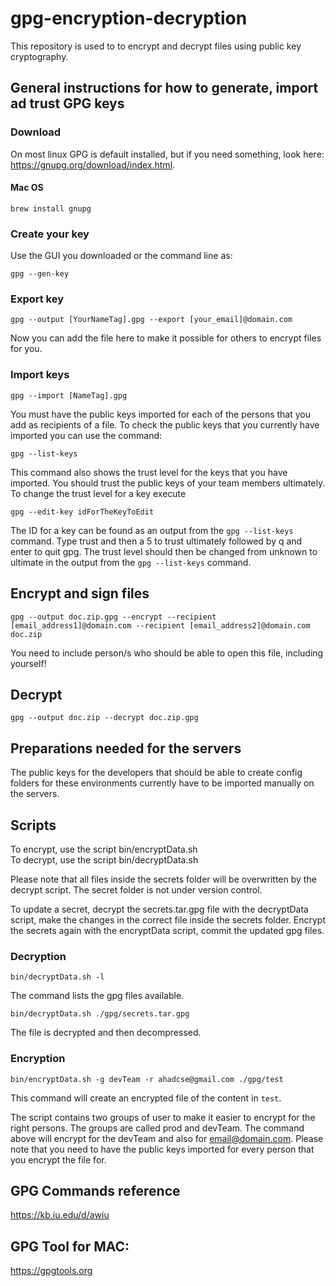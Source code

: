 # gpg-encryption-decryption

This repository is used to to encrypt and decrypt files using public key cryptography.

## General instructions for how to generate, import ad trust GPG keys

### Download
On most linux GPG is default installed, but if you need something, look here: https://gnupg.org/download/index.html.

#### Mac OS
```
brew install gnupg
```

### Create your key
Use the GUI you downloaded or the command line as:
```
gpg --gen-key
```

### Export key
```
gpg --output [YourNameTag].gpg --export [your_email]@domain.com
```
Now you can add the file here to make it possible for others to encrypt files for you.

### Import keys
```
gpg --import [NameTag].gpg
```
You must have the public keys imported for each of the persons that you add as recipients of a file. To check the public keys that you currently have imported you can use the command:
```
gpg --list-keys
```
This command also shows the trust level for the keys that you have imported. You should trust the public keys of your team members ultimately. To change the trust level for a key execute
```
gpg --edit-key idForTheKeyToEdit
```
The ID for a key can be found as an output from the `gpg --list-keys` command. Type trust and then a 5 to trust ultimately followed by q and enter to quit gpg.
The trust level should then be changed from unknown to ultimate in the output from the `gpg --list-keys` command.

## Encrypt and sign files
```
gpg --output doc.zip.gpg --encrypt --recipient [email_address1]@domain.com --recipient [email_address2]@domain.com doc.zip
```
You need to include person/s who should be able to open this file, including yourself!

## Decrypt
```
gpg --output doc.zip --decrypt doc.zip.gpg
```

## Preparations needed for the servers
The public keys for the developers that should be able to create config folders
for these environments currently have to be imported manually on the servers.

## Scripts
To encrypt, use the script bin/encryptData.sh  
To decrypt, use the script bin/decryptData.sh

Please note that all files inside the secrets folder will be overwritten by the
decrypt script. The secret folder is not under version control.

To update a secret, decrypt the secrets.tar.gpg file with the
decryptData script, make the changes in the correct file inside the
secrets folder. Encrypt the secrets again with the encryptData script,
commit the updated gpg files.

### Decryption
```
bin/decryptData.sh -l
```
The command lists the gpg files available.

```
bin/decryptData.sh ./gpg/secrets.tar.gpg
```
The file is decrypted and then decompressed.

### Encryption
```
bin/encryptData.sh -g devTeam -r ahadcse@gmail.com ./gpg/test
```
This command will create an encrypted file of the content in `test`.

The script contains two groups of user to make it easier to encrypt for the right persons. The groups are called prod and devTeam. The command above will encrypt for the devTeam and also for email@domain.com. 
Please note that you need to have the public keys imported for every person that you encrypt the file for.

## GPG Commands reference
https://kb.iu.edu/d/awiu

## GPG Tool for MAC:
https://gpgtools.org